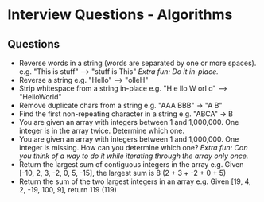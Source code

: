 # Interview Questions - Algorithms

## Questions
+ Reverse words in a string (words are separated by one or more spaces).  e.g. "This is stuff" --> "stuff is This" _Extra fun: Do it in-place._
+ Reverse a string e.g. "Hello" --> "olleH"
+ Strip whitespace from a string in-place e.g. "H e llo W orl     d" --> "HelloWorld"
+ Remove duplicate chars from a string e.g. "AAA BBB" -> "A B"
+ Find the first non-repeating character in a string e.g. "ABCA" -> B 
+ You are given an array with integers between 1 and 1,000,000. One integer is in the array twice. Determine which one.
+ You are given an array with integers between 1 and 1,000,000. One integer is missing. How can you determine which one? _Extra fun: Can you think of a way to do it while iterating through the array only once._
+ Return the largest sum of contiguous integers in the array e.g. Given [-10, 2, 3, -2, 0, 5, -15], the largest sum is 8 (2 + 3 + -2 + 0 + 5)
+ Return the sum of the two largest integers in an array e.g. Given [19, 4, 2, -19, 100, 9], return 119 (119)

<!-- UNSURE IF ANY OF THESE ARE ANY GOOD TO SHARE WITH STUDENTS - will look at later.

## Advanced Questions
+ Prison Guard
  - You're the guard of a prison, you want to keep an eye on the most dangerous prisoner. Each prisoner has a danger rank of his own and a group of friends (prisoners, who also have danger ranks). The guard has a list of prisoners with their corresponding danger ranks and he also has a list of the friends of each of the prisoners in the prison.
  - The danger rank is computed as follows: Prisoner 1 has a danger value of 5, his friends are Prisoner 2 and Prisoner 5, who have danger values of 3 and 4 respectively. So the danger value of Prisoner 1 is 5+3+4 = 12.
  - There could be any number of prisoners. Whichever prisoner has the highest value is the most dangerous(computed using the above method).
  - Friendship can be assumed to be symmetric.
  - Come up with an efficient algorithm to find the most dangerous prisoner?
+ Tape Backup System
  - You need to implement a new backup system, in which files are stored into data tapes. This new system must follow the following 2 rules:
    1. Never place more than two files on the same tape.
    2. Files cannot be split across multiple tapes.
  - It's guaranteed that all tapes have the same size and that they will always be able to store the largest file.
  - Every time this process is executed, we already know the size of each file, and the capacity of the tapes. Having that in mind, we want to design a system that is able to count how many tapes will be required to store the backup in the most efficient way.
  - The parameter of your function will be a structure that will contain the file sizes and the capacity of the tapes. You must return the minimum amount of tapes required to store the files.
  - Example: Input: Tape Size = 100; Files: 70, 10, 20  Output: 2
+ Tree Processing
  - Given a binary tree and a positive integer, return the k-th element of the tree
  - No preprocessing or modification of the tree allowed
+ Find the celebrity
  - Given a set of n people, find the celebrity
  - Celebrity knows himself and no one else
  - Everyone knows the celebrity
  - You are given the following helper: know(x,y) returns true if x knows y, false otherwise
  - O(n)?
+ Poker Hand
  - Given a hand of 5 cards, determine the best hand that can be made from those cards (Royal Flush... High Card)
  -->
